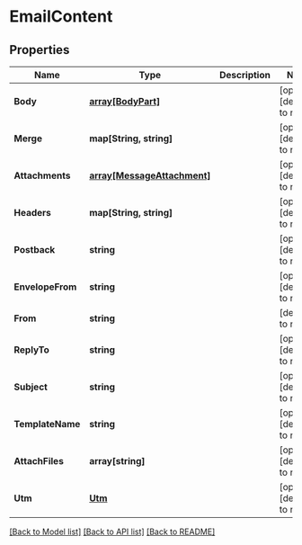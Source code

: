 # EmailContent

## Properties
Name | Type | Description | Notes
------------ | ------------- | ------------- | -------------
**Body** | [**array[BodyPart]**](BodyPart.md) |  | [optional] [default to null]
**Merge** | **map[String, string]** |  | [optional] [default to null]
**Attachments** | [**array[MessageAttachment]**](MessageAttachment.md) |  | [optional] [default to null]
**Headers** | **map[String, string]** |  | [optional] [default to null]
**Postback** | **string** |  | [optional] [default to null]
**EnvelopeFrom** | **string** |  | [optional] [default to null]
**From** | **string** |  | [default to null]
**ReplyTo** | **string** |  | [optional] [default to null]
**Subject** | **string** |  | [optional] [default to null]
**TemplateName** | **string** |  | [optional] [default to null]
**AttachFiles** | **array[string]** |  | [optional] [default to null]
**Utm** | [**Utm**](Utm.md) |  | [optional] [default to null]

[[Back to Model list]](../README.md#documentation-for-models) [[Back to API list]](../README.md#documentation-for-api-endpoints) [[Back to README]](../README.md)


